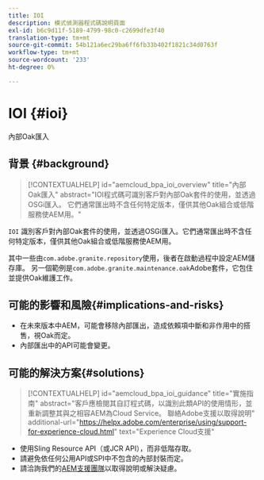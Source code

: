 ```yaml
---
title: IOI
description: 模式偵測器程式碼說明頁面
exl-id: b6c9d11f-5189-4799-98c0-c2699dfe3f40
translation-type: tm+mt
source-git-commit: 54b121a6ec29ba6ff6fb33b402f1821c34d0763f
workflow-type: tm+mt
source-wordcount: '233'
ht-degree: 0%

---
```


# IOI {#ioi}

內部Oak匯入

## 背景 {#background}

>[!CONTEXTUALHELP]
>id="aemcloud_bpa_ioi_overview"
>title="內部Oak匯入"
>abstract="IOI程式碼可識別客戶對內部Oak套件的使用，並透過OSGi匯入。 它們通常匯出時不含任何特定版本，僅供其他Oak組合或低階服務使AEM用。"

`IOI` 識別客戶對內部Oak套件的使用，並透過OSGi匯入。它們通常匯出時不含任何特定版本，僅供其他Oak組合或低階服務使AEM用。

其中一些由`com.adobe.granite.repository`使用，後者在啟動過程中設定AEM儲存庫。 另一個範例是`com.adobe.granite.maintenance.oak`Adobe套件，它包住並提供Oak維護工作。

## 可能的影響和風險{#implications-and-risks}

* 在未來版本中AEM，可能會移除內部匯出，造成依賴項中斷和非作用中的搭售，視Oak而定。
* 內部匯出中的API可能會變更。

## 可能的解決方案{#solutions}

>[!CONTEXTUALHELP]
>id="aemcloud_bpa_ioi_guidance"
>title="實施指南"
>abstract="客戶應檢閱其自訂程式碼，以識別此類API的使用情形，並重新調整其與之相容AEM為Cloud Service。 聯絡Adobe支援以取得說明"
>additional-url="https://helpx.adobe.com/enterprise/using/support-for-experience-cloud.html" text="Experience Cloud支援"

* 使用Sling Resource API（或JCR API），而非低階存取。
* 請避免依任何公用API或SPI中不包含的內部封裝而定。
* 請洽詢我們的[AEM支援團隊](https://helpx.adobe.com/enterprise/using/support-for-experience-cloud.html)以取得說明或解決疑慮。
